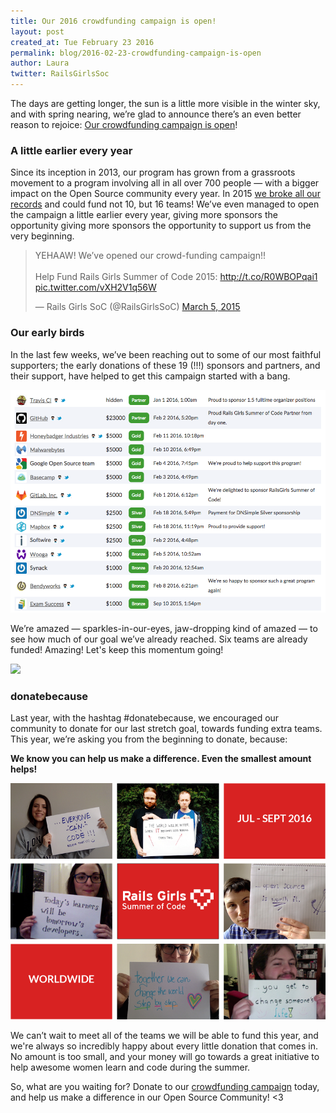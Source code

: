 ```yaml
---
title: Our 2016 crowdfunding campaign is open!
layout: post
created_at: Tue February 23 2016
permalink: blog/2016-02-23-crowdfunding-campaign-is-open
author: Laura
twitter: RailsGirlsSoc
---
```


The days are getting longer, the sun is a little more visible in the winter sky, and with spring nearing, we’re glad to announce there’s an even better reason to rejoice: [Our crowdfunding campaign is open](http://railsgirlssummerofcode.org/campaign/)!

### A little earlier every year

Since its inception in 2013, our program has grown from a grassroots movement to a program involving all in all over 700 people — with a bigger impact on the Open Source community every year. In 2015 [we broke all our records](http://foundation.travis-ci.org/2015/12/02/record-breaking-rgsoc/) and could fund not 10, but 16 teams! We’ve even managed to open the campaign a little earlier every year, giving more sponsors the opportunity giving more sponsors the opportunity to support us from the very beginning. 


 <blockquote class="twitter-tweet" data-lang="en"><p lang="en" dir="ltr">YEHAAW! We’ve opened our crowd-funding campaign!!<br><br>Help Fund Rails Girls Summer of Code 2015: <a href="http://t.co/R0WBOPqai1">http://t.co/R0WBOPqai1</a> <a href="http://t.co/vXH2V1q56W">pic.twitter.com/vXH2V1q56W</a></p>&mdash; Rails Girls SoC (@RailsGirlsSoC) <a href="https://twitter.com/RailsGirlsSoC/status/573494852345851904">March 5, 2015</a></blockquote>

### Our early birds

In the last few weeks, we’ve been reaching out to some of our most faithful supporters; the early donations of these 19 (!!!) sponsors and partners, and their support, have helped to get this campaign started with a bang.

<a href="http://railsgirlssummerofcode.org/sponsors/"><img src="/img/blog/2016/earlybirdsponsors_2016.png"></a>

We’re amazed — sparkles-in-our-eyes, jaw-dropping kind of amazed — to see how much of our goal we’ve already reached. Six teams are already funded! Amazing! Let's keep this momentum going!

![](/img/blog/sixteams.png)

### donatebecause

Last year, with the hashtag #donatebecause, we encouraged our community to donate for our last stretch goal, towards funding extra teams. This year, we’re asking you from the beginning to donate, because:  

**We know you can help us make a difference. Even the smallest amount helps!**   

<!--<blockquote class="twitter-tweet" data-lang="en"><p lang="en" dir="ltr">How about helping <a href="https://twitter.com/RailsGirlsSoC">@RailsGirlsSoC</a> fund one more team before the May Day? <a href="http://t.co/3KCo5Dqb5v">http://t.co/3KCo5Dqb5v</a> Please <a href="https://twitter.com/hashtag/donatebecause?src=hash">#donatebecause</a> <a href="http://t.co/yzqD8IsPUo">pic.twitter.com/yzqD8IsPUo</a></p>&mdash; Piotr Szotkowski (@chastell) <a href="https://twitter.com/chastell/status/593398292261777408">April 29, 2015</a></blockquote>  -->

![](/img/blog/2016/donatebecause-collage.png)

<script async src="//platform.twitter.com/widgets.js" charset="utf-8"></script>  


We can’t wait to meet all of the teams we will be able to fund this year, and we're always so incredibly happy about every little donation that comes in. No amount is too small, and your money will go towards a great initiative to help awesome women learn and code during the summer.  

So, what are you waiting for? Donate to our [crowdfunding campaign](http://railsgirlssummerofcode.org/campaign/) today, and help us make a difference in our Open Source Community! <3
